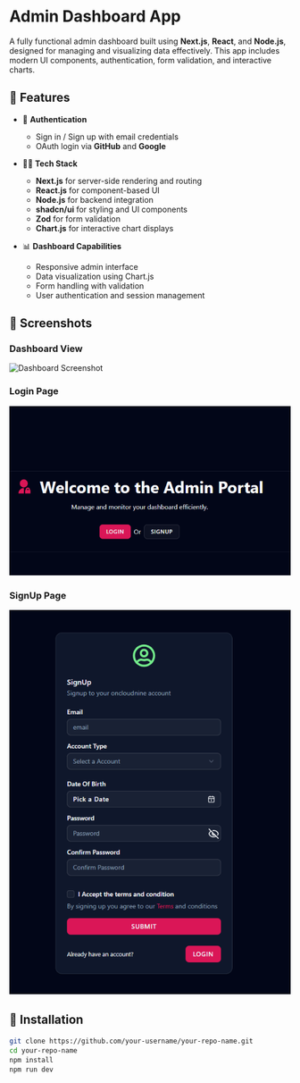 # Admin Dashboard App

A fully functional admin dashboard built using **Next.js**, **React**, and **Node.js**, designed for managing and visualizing data effectively. This app includes modern UI components, authentication, form validation, and interactive charts.

## 🚀 Features

- 🔐 **Authentication**
  - Sign in / Sign up with email credentials
  - OAuth login via **GitHub** and **Google**

- 🧑‍💻 **Tech Stack**
  - **Next.js** for server-side rendering and routing
  - **React.js** for component-based UI
  - **Node.js** for backend integration
  - **shadcn/ui** for styling and UI components
  - **Zod** for form validation
  - **Chart.js** for interactive chart displays

- 📊 **Dashboard Capabilities**
  - Responsive admin interface
  - Data visualization using Chart.js
  - Form handling with validation
  - User authentication and session management

## 📸 Screenshots

### Dashboard View

![Dashboard Screenshot](public/screenshots/)

### Login Page

![Login Screenshot](public/screenshots/login-admin.png)

### SignUp Page

![SignUp Screenshot](public/screenshots/admin-signup.png)


## 📁 Installation

```bash
git clone https://github.com/your-username/your-repo-name.git
cd your-repo-name
npm install
npm run dev
